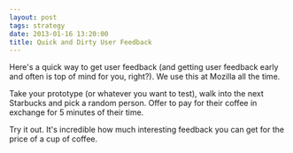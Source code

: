 ```yaml
---
layout: post
tags: strategy
date: 2013-01-16 13:20:00
title: Quick and Dirty User Feedback
---
```

Here's a quick way to get user feedback (and getting user feedback early and often is top of mind for you, right?). We use this at Mozilla all the time.

Take your prototype (or whatever you want to test), walk into the next Starbucks and pick a random person. Offer to pay for their coffee in exchange for 5 minutes of their time.

Try it out. It's incredible how much interesting feedback you can get for the price of a cup of coffee.